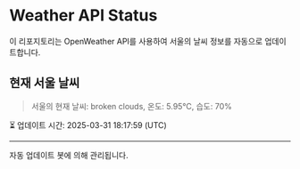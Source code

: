 
# Weather API Status

이 리포지토리는 OpenWeather API를 사용하여 서울의 날씨 정보를 자동으로 업데이트합니다.

## 현재 서울 날씨
> 서울의 현재 날씨: broken clouds, 온도: 5.95°C, 습도: 70%

⏳ 업데이트 시간: 2025-03-31 18:17:59 (UTC)

---
자동 업데이트 봇에 의해 관리됩니다.

